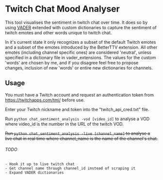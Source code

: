 # Twitch Chat Mood Analyser
This tool visualises the sentiment in twitch chat over time.
It does so by using [VADER](https://github.com/cjhutto/vaderSentiment) extended with custom dictionaries to capture the sentiment of twitch emotes and other words unique to twitch chat.

In it's current state it only recognizes a subset of the default Twitch emotes and a subset of the emotes introduced by the BetterTTV extension.
All other emotes (including channel specific ones) are considered 'neutral', unless specified in a dictionary file in vader_extensions.
The values for the custom 'words' are chosen by me, and if you disagree feel free to propose changes, inclusion of new 'words' or entire new dictionaries for channels.

## Usage

You must have a Twitch account and request an authentication token from https://twitchapps.com/tmi/ before use. 

Enter your Twitch nickname and token into the "twitch_api_cred.txt" file.

Run `python chat_sentiment_analysis -vod [video_id]` to analyse a VOD where video_id is the number in the URL of the twitch VOD.

~~Run `python chat_sentiment_analysis -live [channel_name]` to analyse a live chat in real time where channel_name is the name of the channel's chat.~~

###### TODO
    - Hook it up to live twitch chat
    - Get channel name through channel_id instead of scraping it 
    - Expand VADER dictionaries
